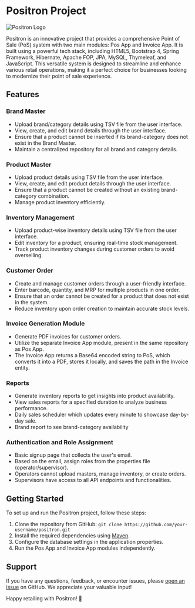 # Positron Project

![Positron Logo](https://pbs.twimg.com/profile_images/1547835647678763009/qv8i9vDR_400x400.jpg)

Positron is an innovative project that provides a comprehensive Point of Sale (PoS) system with two main modules: Pos App and Invoice App. It is built using a powerful tech stack, including HTML5, Bootstrap 4, Spring Framework, Hibernate, Apache FOP, JPA, MySQL, Thymeleaf, and JavaScript. This versatile system is designed to streamline and enhance various retail operations, making it a perfect choice for businesses looking to modernize their point of sale experience.

## Features

### Brand Master

- Upload brand/category details using TSV file from the user interface.
- View, create, and edit brand details through the user interface.
- Ensure that a product cannot be inserted if its brand-category does not exist in the Brand Master.
- Maintain a centralized repository for all brand and category details.

### Product Master

- Upload product details using TSV file from the user interface.
- View, create, and edit product details through the user interface.
- Ensure that a product cannot be created without an existing brand-category combination.
- Manage product inventory efficiently.

### Inventory Management

- Upload product-wise inventory details using TSV file from the user interface.
- Edit inventory for a product, ensuring real-time stock management.
- Track product inventory changes during customer orders to avoid overselling.

### Customer Order

- Create and manage customer orders through a user-friendly interface.
- Enter barcode, quantity, and MRP for multiple products in one order.
- Ensure that an order cannot be created for a product that does not exist in the system.
- Reduce inventory upon order creation to maintain accurate stock levels.

### Invoice Generation Module

- Generate PDF invoices for customer orders.
- Utilize the separate Invoice App module, present in the same repository as Pos App.
- The Invoice App returns a Base64 encoded string to PoS, which converts it into a PDF, stores it locally, and saves the path in the Invoice entity.

### Reports

- Generate inventory reports to get insights into product availability.
- View sales reports for a specified duration to analyze business performance.
- Daily sales scheduler which updates every minute to showcase day-by-day sale.
- Brand report to see brand-category availability

### Authentication and Role Assignment

- Basic signup page that collects the user's email.
- Based on the email, assign roles from the properties file (operator/supervisor).
- Operators cannot upload masters, manage inventory, or create orders.
- Supervisors have access to all API endpoints and functionalities.

## Getting Started

To set up and run the Positron project, follow these steps:

1. Clone the repository from GitHub: `git clone https://github.com/your-username/positron.git`
2. Install the required dependencies using [Maven](https://maven.apache.org/).
3. Configure the database settings in the application properties.
4. Run the Pos App and Invoice App modules independently.

## Support

If you have any questions, feedback, or encounter issues, please [open an issue](https://github.com/your-username/positron/issues) on GitHub. We appreciate your valuable input!

Happy retailing with Positron! 🚀